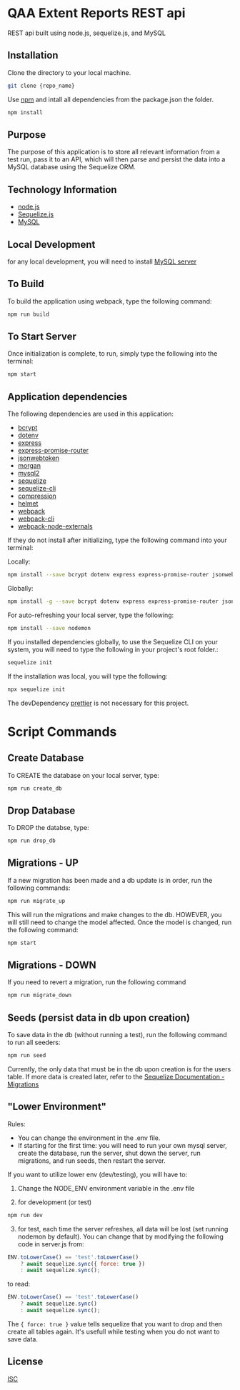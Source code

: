 # QAA Extent Reports REST api
REST api built using node.js, sequelize.js, and MySQL

## Installation
Clone the directory to your local machine.
```bash
git clone {repo_name}
```

Use [npm](https://www.npmjs.com/) and intall all dependencies from the package.json the folder.
```bash
npm install
```

## Purpose
The purpose of this application is to store all relevant information from a test run, pass it to an API, which will then parse and persist the data into a MySQL database using the Sequelize ORM.


## Technology Information
- [node.js](https://nodejs.org/en/)
- [Sequelize.js](https://sequelize.org/)
- [MySQL](https://www.mysql.com/)


## Local Development
for any local development, you will need to install [MySQL server](https://dev.mysql.com/downloads/mysql/)


## To Build
To build the application using webpack, type the following command:
```bash
npm run build
```


## To Start Server
Once initialization is complete, to run, simply type the following into the terminal:
```bash
npm start
```

## Application dependencies
The following dependencies are used in this application:
- [bcrypt](https://www.npmjs.com/package/bcrypt)
- [dotenv](https://www.npmjs.com/package/dotenv)
- [express](https://www.npmjs.com/package/express)
- [express-promise-router](https://www.npmjs.com/package/express-promise-router)
- [jsonwebtoken](https://www.npmjs.com/package/jsonwebtoken)
- [morgan](https://www.npmjs.com/package/morgan)
- [mysql2](https://www.npmjs.com/package/mysql2)
- [sequelize](https://www.npmjs.com/package/sequelize)
- [sequelize-cli](https://www.npmjs.com/package/sequelize-cli)
- [compression](https://www.npmjs.com/package/compression)
- [helmet](https://www.npmjs.com/package/helmet)
- [webpack](https://webpack.js.org)
- [webpack-cli](https://webpack.js.org/api/cli/)
- [webpack-node-externals](https://www.npmjs.com/package/webpack-node-externals)

If they do not install after initializing, type the following command into your terminal:

Locally:
```bash
npm install --save bcrypt dotenv express express-promise-router jsonwebtoken morgan mysql2 sequelize sequelize-cli compression helmet webpack webpack-cli webpack-node-externals
```

Globally:
```bash
npm install -g --save bcrypt dotenv express express-promise-router jsonwebtoken morgan mysql2 sequelize sequelize-cli compression helmet webpack webpack-cli webpack-node-externals
```

For auto-refreshing your local server, type the following:
```bash
npm install --save nodemon
```

If you installed dependencies globally, to use the Sequelize CLI on your system, you will need to type the following in your project's root folder.:
```bash
sequelize init
```

If the installation was local, you will type the following:
```bash
npx sequelize init
```

The devDependency [prettier](https://prettier.io/) is not necessary for this project.


# Script Commands
## Create Database
To CREATE the database on your local server, type:
```bash
npm run create_db
```


## Drop Database
To DROP the databse, type:
```bash
npm run drop_db
```


## Migrations - UP
If a new migration has been made and a db update is in order, run the following commands:
```bash
npm run migrate_up
```
This will run the migrations and make changes to the db. HOWEVER, you will still need to change the model affected.
Once the model is changed, run the following command:
```bash
npm start
```


## Migrations - DOWN
If you need to revert a migration, run the following command
```bash
npm run migrate_down
```


## Seeds (persist data in db upon creation)
To save data in the db (without running a test), run the following command to run all seeders:
```bash
npm run seed
```

Currently, the only data that must be in the db upon creation is for the users table. 
If more data is created later, refer to the [Sequelize Documentation - Migrations](https://sequelize.org/master/manual/migrations.html)


## "Lower Environment"
Rules:
- You can change the environment in the .env file.
- If starting for the first time: you will need to run your own mysql server, create the database, run the server, shut down the server, run migrations, and run seeds, then restart the server.


If you want to utilize lower env (dev/testing), you will have to:
1) Change the NODE_ENV environment variable in the .env file

2) for development (or test)
```bash
npm run dev
```

3) for test, each time the server refreshes, all data will be lost (set running nodemon by default). You can change that by modifying the following code in server.js from:
```javascript
ENV.toLowerCase() == 'test'.toLowerCase()
    ? await sequelize.sync({ force: true })
    : await sequelize.sync();
```
to read:
```javascript
ENV.toLowerCase() == 'test'.toLowerCase()
    ? await sequelize.sync()
    : await sequelize.sync();
```

The <code>{ force: true }</code> value tells sequelize that you want to drop and then create all tables again. It's usefull while testing when you do not want to save data.



## License
[ISC](https://opensource.org/licenses/ISC)